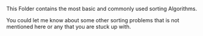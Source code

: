   This Folder contains the most basic and commonly used sorting Algorithms.
  
  You could let me know about some other sorting problems that is not mentioned here or any that you are stuck up with.
